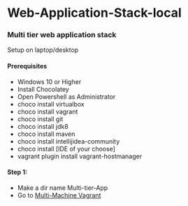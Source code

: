 # Web-Application-Stack-local
### Multi tier web application stack 
Setup on laptop/desktop 
#### Prerequisites 
* Windows 10 or Higher
* Install Chocolatey
* Open Powershell as Administrator
* choco install virtualbox
* choco install vagrant
* choco install git
* choco install jdk8
* choco install maven
* choco install intellijidea-community
* choco install [IDE of your choose]
* vagrant plugin install vagrant-hostmanager
#### Step 1:
* Make a dir name Multi-tier-App
* Go to [Multi-Machine Vagrant](https://www.vagrantup.com/docs/multi-machine "whoami")
